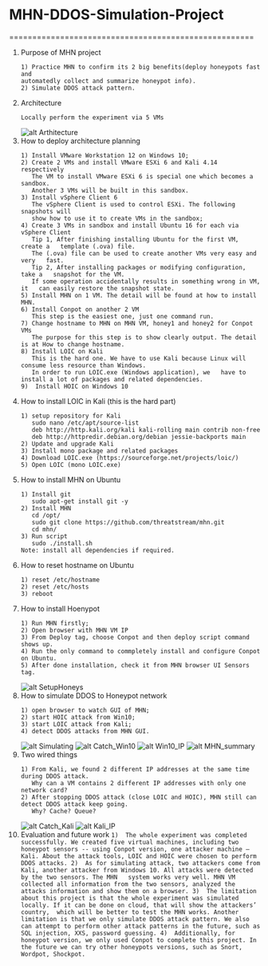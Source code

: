 # MHN-DDOS-Simulation-Project
=====================================================
1. Purpose of MHN project
	```
	1) Practice MHN to confirm its 2 big benefits(deploy honeypots fast and 
	automatedly collect and summarize honeypot info).
	2) Simulate DDOS attack pattern.
	```
2. Architecture
	```
	Locally perform the experiment via 5 VMs
	```
	![alt Arthitecture](https://github.com/mndarren/MHN-DDOS-Simulation-Project/blob/master/resources/MHN_architecture.png)
3. How to deploy architecture planning
	```
	1) Install VMware Workstation 12 on Windows 10;
	2) Create 2 VMs and install VMware ESXi 6 and Kali 4.14 respectively
	   The VM to install VMware ESXi 6 is special one which becomes a sandbox.
	   Another 3 VMs will be built in this sandbox.
	3) Install vSphere Client 6
	   The vSphere Client is used to control ESXi. The following snapshots will
	   show how to use it to create VMs in the sandbox;
	4) Create 3 VMs in sandbox and install Ubuntu 16 for each via vSphere Client
	   Tip 1, After finishing installing Ubuntu for the first VM, create a   template (.ova) file.
	   The (.ova) file can be used to create another VMs very easy and  very   fast.
	   Tip 2, After installing packages or modifying configuration, take a   snapshot for the VM.
	   If some operation accidentally results in something wrong in VM, it   can easily restore the snapshot state.
	5) Install MHN on 1 VM. The detail will be found at how to install MHN.
	6) Install Conpot on another 2 VM
	   This step is the easiest one, just one command run.
	7) Change hostname to MHN on MHN VM, honey1 and honey2 for Conpot VMs
	   The purpose for this step is to show clearly output. The detail is at How to change hostname.
	8) Install LOIC on Kali
	   This is the hard one. We have to use Kali because Linux will consume less resource than Windows.
	   In order to run LOIC.exe (Windows application), we 	have to install a lot of packages and related dependencies.
	9)	Install HOIC on Windows 10
	```
4. How to install LOIC in Kali (this is the hard part)
	```
	1) setup repository for Kali 
	   sudo nano /etc/apt/source-list
	   deb http://http.kali.org/kali kali-rolling main contrib non-free
	   deb http://httpredir.debian.org/debian jessie-backports main
	2) Update and upgrade Kali
	3) Install mono package and related packages
	4) Download LOIC.exe (https://sourceforge.net/projects/loic/)
	5) Open LOIC (mono LOIC.exe)
	```
5. How to install MHN on Ubuntu
	```
	1) Install git
	   sudo apt-get install git -y
	2) Install MHN
	   cd /opt/
	   sudo git clone https://github.com/threatstream/mhn.git
	   cd mhn/
	3) Run script
	   sudo ./install.sh
	Note: install all dependencies if required.
	```
6. How to reset hostname on Ubuntu
	```
	1) reset /etc/hostname
	2) reset /etc/hosts
	3) reboot
	```
7. How to install Hoenypot
	```
	1) Run MHN firstly;
	2) Open browser with MHN VM IP
	3) From Deploy tag, choose Conpot and then deploy script command shows up.
	4) Run the only command to commpletely install and configure Conpot on Ubuntu.
	5) After done installation, check it from MHN browser UI Sensors tag.
	```
	![alt SetupHoneys](https://github.com/mndarren/MHN-DDOS-Simulation-Project/tree/master/resources/setup_2_honey.png)
8. How to simulate DDOS to Honeypot network
	```
	1) open browser to watch GUI of MHN;
	2) start HOIC attack from Win10;
	3) start LOIC attack from Kali;
	4) detect DDOS attacks from MHN GUI.
	```
	![alt Simulating](https://github.com/mndarren/MHN-DDOS-Simulation-Project/tree/master/resources/ddos_simulating.PNG)
	![alt Catch_Win10](https://github.com/mndarren/MHN-DDOS-Simulation-Project/tree/master/resources/catch_win10_ip.PNG)
	![alt Win10_IP](https://github.com/mndarren/MHN-DDOS-Simulation-Project/tree/master/resources/win10_ip.PNG)
	![alt MHN_summary](https://github.com/mndarren/MHN-DDOS-Simulation-Project/tree/master/resources/MHN_summary_attck.PNG)
9. Two wired things
	```
	1) From Kali, we found 2 different IP addresses at the same time during DDOS attack.
	   Why can a VM contains 2 different IP addresses with only one network card?
	2) After stopping DDOS attack (close LOIC and HOIC), MHN still can detect DDOS attack keep going.
	   Why? Cache? Queue?
	```
	![alt Catch_Kali](https://github.com/mndarren/MHN-DDOS-Simulation-Project/tree/master/resources/catch_kali_attack.PNG)
	![alt Kali_IP](https://github.com/mndarren/MHN-DDOS-Simulation-Project/tree/master/resources/Kali_ip.PNG)
10.  Evaluation and future work
	```
	1)	The whole experiment was completed successfully. We created five virtual machines,
		including two honeypot sensors -- using Conpot version, one attacker machine – Kali.
		About the attack tools, LOIC and HOIC were chosen to perform DDOS attacks.
	2)	As for simulating attack, two attackers come from Kali, another attacker from Windows 10.
		All attacks were detected by the two sensors. The MHN 	system works very well.
		MHN VM collected all information from the two sensors, analyzed the attacks information and show them on a browser.
	3)	The limitation about this project is that the whole experiment was simulated locally.
		If it can be done on cloud, that will show the attackers’ country, 	which will be better to test the MHN works.
		Another limitation is that we only simulate DDOS attack pattern. We also can attempt
		to perform other attack patterns in the future, such as SQL injection, XXS, password guessing.
	4)	Additionally, for honeypot version, we only used Conpot to complete this project.
		In the future we can try other honeypots versions, such as Snort, 	Wordpot, Shockpot.
	```